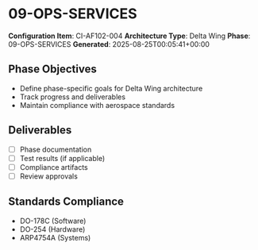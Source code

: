 # 09-OPS-SERVICES

**Configuration Item**: CI-AF102-004
**Architecture Type**: Delta Wing
**Phase**: 09-OPS-SERVICES
**Generated**: 2025-08-25T00:05:41+00:00

## Phase Objectives
- Define phase-specific goals for Delta Wing architecture
- Track progress and deliverables
- Maintain compliance with aerospace standards

## Deliverables
- [ ] Phase documentation
- [ ] Test results (if applicable)
- [ ] Compliance artifacts
- [ ] Review approvals

## Standards Compliance
- DO-178C (Software)
- DO-254 (Hardware)
- ARP4754A (Systems)
